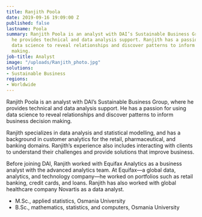 ```yaml
---
title: Ranjith Poola
date: 2019-09-16 19:09:00 Z
published: false
lastname: Poola
summary: Ranjith Poola is an analyst with DAI’s Sustainable Business Group, where
  he provides technical and data analysis support. Ranjith has a passion for using
  data science to reveal relationships and discover patterns to inform business decision
  making.
job-title: Analyst
image: "/uploads/Ranjith_photo.jpg"
solutions:
- Sustainable Business
regions:
- Worldwide
---
```


Ranjith Poola is an analyst with DAI’s Sustainable Business Group, where he provides technical and data analysis support. He has a passion for using data science to reveal relationships and discover patterns to inform business decision making.

Ranjith specializes in data analysis and statistical modelling, and has a background in customer analytics for the retail, pharmaceutical, and banking domains. Ranjith’s experience also includes interacting with clients to understand their challenges and provide solutions that improve business.

Before joining DAI, Ranjith worked with Equifax Analytics as a business analyst with the advanced analytics team. At Equifax—a global data, analytics, and technology company—he worked on portfolios such as retail banking, credit cards, and loans. Ranjith has also worked with global healthcare company Novartis as a data analyst. 

* M.Sc., applied statistics, Osmania University
* B.Sc., mathematics, statistics, and computers, Osmania University